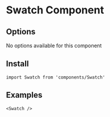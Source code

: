 # Swatch Component


## Options
No options available for this component

## Install
```
import Swatch from 'components/Swatch'
```

## Examples
```
<Swatch />
```